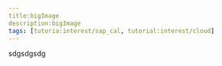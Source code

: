 ```yaml
---
title:bigImage
description:bigImage
tags: [tutoria:interest/sap_cal, tutorial:interest/cloud]
---
```

sdgsdgsdg
